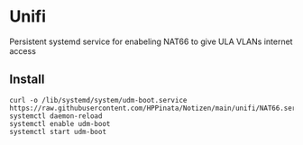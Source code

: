 # Unifi
Persistent systemd service for enabeling NAT66 to give ULA VLANs internet access

## Install
```
curl -o /lib/systemd/system/udm-boot.service https://raw.githubusercontent.com/HPPinata/Notizen/main/unifi/NAT66.service
systemctl daemon-reload
systemctl enable udm-boot
systemctl start udm-boot
```
